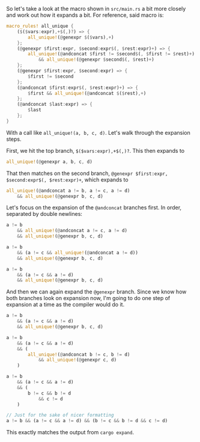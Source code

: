 So let's take a look at the macro shown in `src/main.rs` a bit more closely and work out how it
expands a bit. For reference, said macro is:
```rs
macro_rules! all_unique {
    ($($vars:expr),+$(,)?) => {
        all_unique!(@genexpr $($vars),+)
    };
    (@genexpr $first:expr, $second:expr$(, $rest:expr)+) => {
        all_unique!(@andconcat $first != $second$(, $first != $rest)+)
            && all_unique!(@genexpr $second$(, $rest)+)
    };
    (@genexpr $first:expr, $second:expr) => {
        $first != $second
    };
    (@andconcat $first:expr$(, $rest:expr)+) => {
        $first && all_unique!(@andconcat $($rest),+)
    };
    (@andconcat $last:expr) => {
        $last
    };
}
```
With a call like `all_unique!(a, b, c, d)`. Let's walk through the expansion steps.

First, we hit the top branch, `$($vars:expr),+$(,)?`. This then expands to
```rs
all_unique!(@genexpr a, b, c, d)
```
That then matches on the second branch, `@genexpr $first:expr, $second:expr$(, $rest:expr)+`,
which expands to
```rs
all_unique!(@andconcat a != b, a != c, a != d)
    && all_unique!(@genexpr b, c, d)
```
Let's focus on the expansion of the `@andconcat` branches first. In order, separated by double
newlines:
```rs
a != b
    && all_unique!(@andconcat a != c, a != d)
    && all_unique!(@genexpr b, c, d)

a != b
    && (a != c && all_unique!(@andconcat a != d))
    && all_unique!(@genexpr b, c, d)

a != b
    && (a != c && a != d)
    && all_unique!(@genexpr b, c, d)
```
And then we can again expand the `@genexpr` branch. Since we know how both branches look on
expansion now, I'm going to do one step of expansion at a time as the compiler would do it.
```rs
a != b
    && (a != c && a != d)
    && all_unique!(@genexpr b, c, d)

a != b
    && (a != c && a != d)
    && (
        all_unique!(@andconcat b != c, b != d)
            && all_unique!(@genexpr c, d)
    )

a != b
    && (a != c && a != d)
    && (
        b != c && b != d
            && c != d
    )

// Just for the sake of nicer formatting
a != b && (a != c && a != d) && (b != c && b != d && c != d)
```
This exactly matches the output from `cargo expand`.